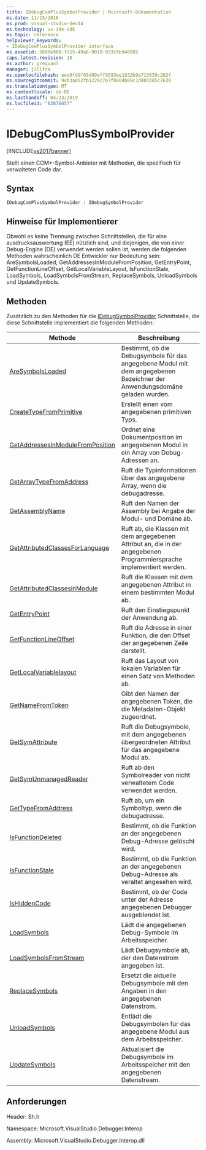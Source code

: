 ```yaml
---
title: IDebugComPlusSymbolProvider | Microsoft-Dokumentation
ms.date: 11/15/2016
ms.prod: visual-studio-dev14
ms.technology: vs-ide-sdk
ms.topic: reference
helpviewer_keywords:
- IDebugComPlusSymbolProvider interface
ms.assetid: 5b98e908-fd15-49a6-9010-933c9b948085
caps.latest.revision: 10
ms.author: gregvanl
manager: jillfra
ms.openlocfilehash: eee0fd9f65d09eff9593ee1932b9e713639c262f
ms.sourcegitcommit: 94b3a052fb1229c7e7f8804b09c1d403385c7630
ms.translationtype: MT
ms.contentlocale: de-DE
ms.lasthandoff: 04/23/2019
ms.locfileid: "62876657"
---
```

# <a name="idebugcomplussymbolprovider"></a>IDebugComPlusSymbolProvider
[!INCLUDE[vs2017banner](../../../includes/vs2017banner.md)]

Stellt einen COM+-Symbol-Anbieter mit Methoden, die spezifisch für verwalteten Code dar.  
  
## <a name="syntax"></a>Syntax  
  
```  
IDebugComPlusSymbolProvider : IDebugSymbolProvider  
```  
  
## <a name="notes-for-implementers"></a>Hinweise für Implementierer  
 Obwohl es keine Trennung zwischen Schnittstellen, die für eine ausdrucksauswertung (EE) nützlich sind, und diejenigen, die von einer Debug-Engine (DE) verwendet werden sollen ist, werden die folgenden Methoden wahrscheinlich DE Entwickler nur Bedeutung sein: AreSymbolsLoaded, GetAddressesInModuleFromPosition, GetEntryPoint, GetFunctionLineOffset, GetLocalVariableLayout, IsFunctionStale, LoadSymbols, LoadSymbolsFromStream, ReplaceSymbols, UnloadSymbols und UpdateSymbols.  
  
## <a name="methods"></a>Methoden  
 Zusätzlich zu den Methoden für die [IDebugSymbolProvider](../../../extensibility/debugger/reference/idebugsymbolprovider.md) Schnittstelle, die diese Schnittstelle implementiert die folgenden Methoden:  
  
|Methode|Beschreibung|  
|------------|-----------------|  
|[AreSymbolsLoaded](../../../extensibility/debugger/reference/idebugcomplussymbolprovider-aresymbolsloaded.md)|Bestimmt, ob die Debugsymbole für das angegebene Modul mit dem angegebenen Bezeichner der Anwendungsdomäne geladen wurden.|  
|[CreateTypeFromPrimitive](../../../extensibility/debugger/reference/idebugcomplussymbolprovider-createtypefromprimitive.md)|Erstellt einen vom angegebenen primitiven Typs.|  
|[GetAddressesInModuleFromPosition](../../../extensibility/debugger/reference/idebugcomplussymbolprovider-getaddressesinmodulefromposition.md)|Ordnet eine Dokumentposition im angegebenen Modul in ein Array von Debug-Adressen an.|  
|[GetArrayTypeFromAddress](../../../extensibility/debugger/reference/idebugcomplussymbolprovider-getarraytypefromaddress.md)|Ruft die Typinformationen über das angegebene Array, wenn die debugadresse.|  
|[GetAssemblyName](../../../extensibility/debugger/reference/idebugcomplussymbolprovider-getassemblyname.md)|Ruft den Namen der Assembly bei Angabe der Modul- und Domäne ab.|  
|[GetAttributedClassesForLanguage](../../../extensibility/debugger/reference/idebugcomplussymbolprovider-getattributedclassesforlanguage.md)|Ruft ab, die Klassen mit dem angegebenen Attribut an, die in der angegebenen Programmiersprache implementiert werden.|  
|[GetAttributedClassesinModule](../../../extensibility/debugger/reference/idebugcomplussymbolprovider-getattributedclassesinmodule.md)|Ruft die Klassen mit dem angegebenen Attribut in einem bestimmten Modul ab.|  
|[GetEntryPoint](../../../extensibility/debugger/reference/idebugcomplussymbolprovider-getentrypoint.md)|Ruft den Einstiegspunkt der Anwendung ab.|  
|[GetFunctionLineOffset](../../../extensibility/debugger/reference/idebugcomplussymbolprovider-getfunctionlineoffset.md)|Ruft die Adresse in einer Funktion, die den Offset der angegebenen Zeile darstellt.|  
|[GetLocalVariablelayout](../../../extensibility/debugger/reference/idebugcomplussymbolprovider-getlocalvariablelayout.md)|Ruft das Layout von lokalen Variablen für einen Satz von Methoden ab.|  
|[GetNameFromToken](../../../extensibility/debugger/reference/idebugcomplussymbolprovider-getnamefromtoken.md)|Gibt den Namen der angegebenen Token, die die Metadaten-Objekt zugeordnet.|  
|[GetSymAttribute](../../../extensibility/debugger/reference/idebugcomplussymbolprovider-getsymattribute.md)|Ruft die Debugsymbole, mit dem angegebenen übergeordneten Attribut für das angegebene Modul ab.|  
|[GetSymUnmanagedReader](../../../extensibility/debugger/reference/idebugcomplussymbolprovider-getsymunmanagedreader.md)|Ruft ab den Symbolreader von nicht verwaltetem Code verwendet werden.|  
|[GetTypeFromAddress](../../../extensibility/debugger/reference/idebugcomplussymbolprovider-gettypefromaddress.md)|Ruft ab, um ein Symboltyp, wenn die debugadresse.|  
|[IsFunctionDeleted](../../../extensibility/debugger/reference/idebugcomplussymbolprovider-isfunctiondeleted.md)|Bestimmt, ob die Funktion an der angegebenen Debug-Adresse gelöscht wird.|  
|[IsFunctionStale](../../../extensibility/debugger/reference/idebugcomplussymbolprovider-isfunctionstale.md)|Bestimmt, ob die Funktion an der angegebenen Debug-Adresse als veraltet angesehen wird.|  
|[IsHiddenCode](../../../extensibility/debugger/reference/idebugcomplussymbolprovider-ishiddencode.md)|Bestimmt, ob der Code unter der Adresse angegebenen Debugger ausgeblendet ist.|  
|[LoadSymbols](../../../extensibility/debugger/reference/idebugcomplussymbolprovider-loadsymbols.md)|Lädt die angegebenen Debug-Symbole im Arbeitsspeicher.|  
|[LoadSymbolsFromStream](../../../extensibility/debugger/reference/idebugcomplussymbolprovider-loadsymbolsfromstream.md)|Lädt Debugsymbole ab, der den Datenstrom angegeben ist.|  
|[ReplaceSymbols](../../../extensibility/debugger/reference/idebugcomplussymbolprovider-replacesymbols.md)|Ersetzt die aktuelle Debugsymbole mit den Angaben in den angegebenen Datenstrom.|  
|[UnloadSymbols](../../../extensibility/debugger/reference/idebugcomplussymbolprovider-unloadsymbols.md)|Entlädt die Debugsymbolen für das angegebene Modul aus dem Arbeitsspeicher.|  
|[UpdateSymbols](../../../extensibility/debugger/reference/idebugcomplussymbolprovider-updatesymbols.md)|Aktualisiert die Debugsymbole im Arbeitsspeicher mit den angegebenen Datenstream.|  
  
## <a name="requirements"></a>Anforderungen  
 Header: Sh.h  
  
 Namespace: Microsoft.VisualStudio.Debugger.Interop  
  
 Assembly: Microsoft.VisualStudio.Debugger.Interop.dll
